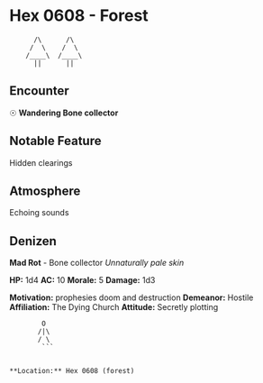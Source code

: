 # Hex 0608 - Forest
```
      /\      /\
     /  \    /  \
    /____\  /____\
      ||      ||
```

## Encounter

☉ **Wandering Bone collector**

## Notable Feature

Hidden clearings

## Atmosphere

Echoing sounds

## Denizen

**Mad Rot** - Bone collector
*Unnaturally pale skin*

**HP:** 1d4 **AC:** 10 **Morale:** 5
**Damage:** 1d3

**Motivation:** prophesies doom and destruction
**Demeanor:** Hostile
**Affiliation:** The Dying Church
**Attitude:** Secretly plotting

```
        O
       /|\
       / \
        ```


**Location:** Hex 0608 (forest)
